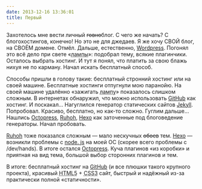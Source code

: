 ```yaml
---
date: 2013-12-16 13:36:01
title: Первый
---
```


Захотелось мне вести личный <del>говно</del>блог. С чего же начать? С блогохостингов, конечно! Но
это не для джедаев. Я же хочу СВОЙ блог, на СВОЁМ домене. Отмёл. Дальше, естественно,
<a href="https://wordpress. org">Wordpress</a>. Погонял это всё дело при свете
«<abbr title="LAMP = Linux, Apache, MySQL, PHP">лампы</abbr>»: подобрал тему, всякие плагинчики.
Осталось выбрать хостинг. И тут я понял, что платить за свою блажь нихуя не по карману. Начал искать
бесплатный способ.

Способы пришли в голову такие: бесплатный стронний хостинг или на своей машине. Бесплатные хостинги
отпугнули мою паранойю. На своей машине удалённо «зажигать
<abbr title="LAMP = Linux, Apache, MySQL, PHP">лампу</abbr>» показалось слишком сложным. В
интернетах обнаружил, что можно использовать <a href="https://github.com">GitHub</a> как хостинг. И
поскакал... Нагуглился генератор статических сайтов <a href="http://jekyllrb.com">Jekyll</a>.
Попробовал. Красиво, бесплатно, но как-то сложно. Гуглим дальше... Нашлись
<a href="http://octopress.org">Octopress</a>, <a href="http://ruhoh.com">Ruhoh</a>,
<a href="http://zespia.tw/hexo">Hexo</a> как заточенные под блоговедение генераторы. Начал
пробовать.

<a href="http://ruhoh.com">Ruhoh</a> тоже показался сложным — мало нескучных <del>обоев</del> тем.
<a href="http://zespia.tw/hexo">Hexo</a> — возникли проблемы с <a href="http://nodejs.org">node.
js</a> на моей ОС (скорее всего проблемы с /dev/hands). В итоге остался
<a href="http://octopress.org">Octopress</a>. Куча плагинов «из коробки» и приятная на вид тема,
большой выбор сторонних плагинов и тем.

В итоге: бесплатный хостинг на <a href="https://github.com">GitHub</a> (и все плюшки такого крупного
проекта), красивый <abbr title="HyperText Markup Language, version 5">HTML5</abbr> +
<abbr title="Cascading Style Sheets, version 3">CSS3</abbr> сайт, быстрый и надёжный из-за
практически полной «статичности».
